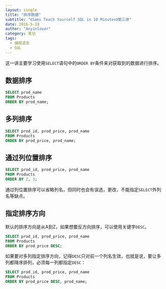 ```yaml
---
layout: single
title: "排序数据"
subtitle: "《Sams Teach Yourself SQL in 10 Minutes》第三讲"
date: 2016-5-18
author: "Anyinlover"
category: 笔记
tags:
  - 编程语言
  - SQL
---
```


这一讲主要学习使用`SELECT`语句中的`ORDER BY`条件来对获取到的数据进行排序。

## 数据排序

~~~sql
SELECT prod_name
FROM Products
ORDER BY prod_name;
~~~

## 多列排序

~~~sql
SELECT prod_id, prod_price, prod_name
FROM Products
ORDER BY prod_price, prod_name;
~~~

## 通过列位置排序

~~~sql
SELECT prod_id, prod_price, prod_name
FROM Products
ORDER BY 2, 3;
~~~

通过列位置排序可以省略列名，但同时也会有误选，更改，不能指定`SELECT`外列名等缺点。

## 指定排序方向

默认的排序方向是从A到Z，如果想要反方向排序，可以使用关键字`DESC`。

~~~sql
SELECT prod_id, prod_price, prod_name
FROM Products
ORDER BY prod_price DESC;
~~~

如果要对多列指定排序方向，记得`DESC`只对前一个列名生效，也就是说，要让多列都降序排列，必须每一列都指定`DESC`：

~~~sql
SELECT prod_id, prod_price, prod_name
FROM Products
ORDER BY prod_price DESC, prod_name;
~~~
